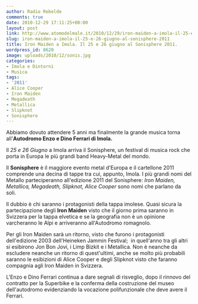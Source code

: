 ```yaml
---
author: Radio Rebelde
comments: true
date: 2010-12-29 17:11:25+00:00
layout: post
link: http://www.atomodelmale.it/2010/12/29/iron-maiden-a-imola-il-25-e-26-giugno-al-sonisphere-2011/
slug: iron-maiden-a-imola-il-25-e-26-giugno-al-sonisphere-2011
title: Iron Maiden a Imola. Il 25 e 26 giugno al Sonisphere 2011.
wordpress_id: 8620
image: uploads/2010/12/sonis.jpg
categories:
- Imola e Dintorni
- Musica
tags:
- '2011'
- Alice Cooper
- Iron Maiden
- Megadeath
- Metallica
- Slipknot
- Sonisphere
---
```



Abbiamo dovuto attendere 5 anni ma finalmente la grande musica torna all'**Autodromo Enzo e Dino Ferrari di Imola.**

Il _25 e 26 Giugno_ a Imola arriva il Sonisphere, un festival di musica rock che porta in Europa le più grandi band Heavy-Metal del mondo.

Il **Sonisphere** è il maggiore evento metal d'Europa e il cartellone 2011 comprende una decina di tappe tra cui, appunto, Imola. I più grandi nomi del Metallo parteciperanno all'edizione 2011 del Sonisphere: _Iron Maiden, Metallica, Megadeath, Slipknot, Alice Cooper_ sono nomi che parlano da soli.

Il dubbio è chi saranno i protagonisti della tappa imolese. Quasi sicura la partecipazione degli **Iron Maiden** visto che il giorno prima saranno in Svizzera per la tappa elvetica e se la geografia non è un opinione varcheranno le Alpi e arriveranno all'Autodromo romagnolo.

Per gli Iron Maiden sarà un ritorno, visto che furono i protagonisti dell'edizione 2003 dell'Heineken Jammin Festival;  in quell'anno tra gli altri si esibirono Jon Bon Jovi, i Limp Bizkit e i Metallica. Non è neanche da escludere neanche un ritorno di quest'ultimi, anche se molto più probabili saranno le esibizioni di Alice Cooper e degli Slipknot visto che faranno compagnia agli Iron Maiden in Svizzera.

L'Enzo e Dino Ferrari continua a dare segnali di risveglio, dopo il rinnovo del contratto per la Superbike e la conferma della costruzione del museo dell'autodromo evidenziando la vocazione polifunzionale che deve avere il Ferrari.
